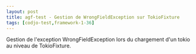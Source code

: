 ```yaml
---
layout: post
title: agf-test - Gestion de WrongFieldException sur TokioFixture
tags: [codjo-test,framework-1-36]
---
```

Gestion de l'exception WrongFieldException lors du chargement d'un tokio au niveau de TokioFixture.